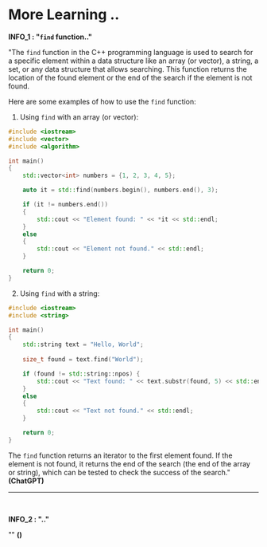 # More Learning ..

**INFO_1 : "`find` function.."**

"The `find` function in the C++ programming language is used to search for a specific element within a data structure like an array (or vector), a string, a set, or any data structure that allows searching. This function returns the location of the found element or the end of the search if the element is not found.

Here are some examples of how to use the `find` function:

1. Using `find` with an array (or vector):

```cpp
#include <iostream>
#include <vector>
#include <algorithm>

int main()
{
    std::vector<int> numbers = {1, 2, 3, 4, 5};

    auto it = std::find(numbers.begin(), numbers.end(), 3);

    if (it != numbers.end())
    {
        std::cout << "Element found: " << *it << std::endl;
    }
    else
    {
        std::cout << "Element not found." << std::endl;
    }

    return 0;
}
```

2. Using `find` with a string:

```cpp
#include <iostream>
#include <string>

int main()
{
    std::string text = "Hello, World";
    
    size_t found = text.find("World");

    if (found != std::string::npos) {
        std::cout << "Text found: " << text.substr(found, 5) << std::endl;
    }
    else
    {
        std::cout << "Text not found." << std::endl;
    }

    return 0;
}
```

The `find` function returns an iterator to the first element found. If the element is not found, it returns the end of the search (the end of the array or string), which can be tested to check the success of the search." **(ChatGPT)**

---

<br>

**INFO_2 : ".."**

"" **()**
